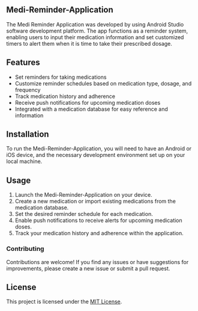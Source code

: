 ## Medi-Reminder-Application

The Medi Reminder Application was developed by using Android Studio software development platform.
The app functions as a reminder system, enabling users to input their medication information 
and set customized timers to alert them when it is time to take their prescribed dosage.


## Features
- Set reminders for taking medications
- Customize reminder schedules based on medication type, dosage, and frequency
- Track medication history and adherence
- Receive push notifications for upcoming medication doses
- Integrated with a medication database for easy reference and information
  
## Installation
To run the Medi-Reminder-Application, you will need to have an Android or iOS device, and the 
necessary development environment set up on your local machine. 

##  Usage
1. Launch the Medi-Reminder-Application on your device.
2. Create a new medication or import existing medications from the medication database.
3. Set the desired reminder schedule for each medication.
4. Enable push notifications to receive alerts for upcoming medication doses.
5. Track your medication history and adherence within the application.


### Contributing
Contributions are welcome! If you find any issues or have suggestions for improvements, please create a new issue or submit a pull request.

## License
This project is licensed under the [MIT License](LICENSE).
